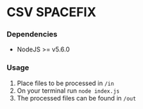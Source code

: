 # CSV SPACEFIX

### Dependencies
* NodeJS >= v5.6.0 

### Usage
1. Place files to be processed in `/in`
2. On your terminal run `node index.js`
3. The processed files can be found in `/out`

